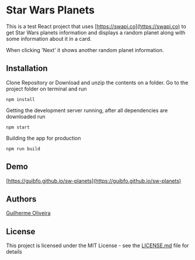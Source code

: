 # Star Wars Planets

This is a test React project that uses [https://swapi.co](https://swapi.co) to get Star Wars planets information and displays a random planet along with some information about it in a card.

When clicking 'Next' it shows another random planet information.

## Installation

Clone Repository or Download and unzip the contents on a folder. Go to the project folder on terminal and run

```
npm install
```

Getting the development server running, after all dependencies are downloaded run

```
npm start
```

Building the app for production

```
npm run build
```

## Demo

[https://guibfo.github.io/sw-planets](https://guibfo.github.io/sw-planets)

## Authors

[Guilherme Oliveira](https://github.com/guibfo)

## License

This project is licensed under the MIT License - see the [LICENSE.md](LICENSE.md) file for details
